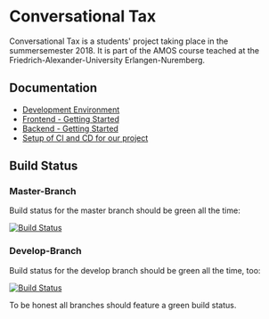 # Conversational Tax 
Conversational Tax is a students' project taking place in the summersemester 2018. It is part of the AMOS course teached at the Friedrich-Alexander-University Erlangen-Nuremberg.

## Documentation
- [Development Environment](docs/dev-environment.md)
- [Frontend - Getting Started](docs/frontend.md)
- [Backend - Getting Started](docs/backend.md)
- [Setup of CI and CD for our project](docs/ci-cd-setup.md)

## Build Status

### Master-Branch

Build status for the master branch should be green all the time: 

[![Build Status](https://semaphoreci.com/api/v1/dominik-probst/conversationaltax-3/branches/master/badge.svg)](https://semaphoreci.com/dominik-probst/conversationaltax-3)

### Develop-Branch

Build status for the develop branch should be green all the time, too:

[![Build Status](https://semaphoreci.com/api/v1/dominik-probst/conversationaltax-3/branches/develop/badge.svg)](https://semaphoreci.com/dominik-probst/conversationaltax-3)

To be honest all branches should feature a green build status.
